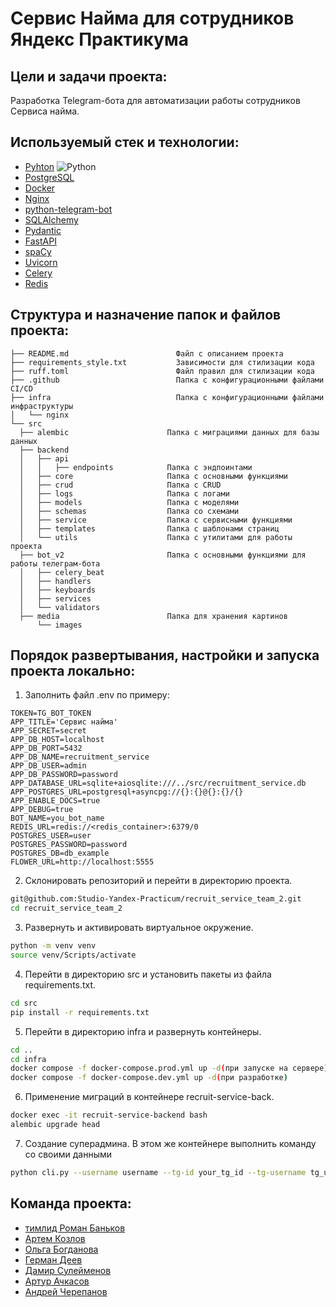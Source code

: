 # Сервис Найма для сотрудников Яндекс Практикума

## Цели и задачи проекта:
Разработка Telegram-бота для автоматизации работы сотрудников Сервиса найма.

## Используемый стек и технологии:
* [Pyhton](https://www.python.org/)  ![Python](https://img.shields.io/badge/Python-3.11-blue)
* [PostgreSQL](https://www.postgresql.org/)
* [Docker](https://www.docker.com/)
* [Nginx](https://nginx.org/ru/)
* [python-telegram-bot](https://python-telegram-bot.org/)
* [SQLAlchemy](https://www.sqlalchemy.org/)
* [Pydantic](https://docs.pydantic.dev/latest/)
* [FastAPI](https://fastapi.tiangolo.com/)
* [spaCy](https://spacy.io/)
* [Uvicorn](https://www.uvicorn.org/)
* [Celery](https://docs.celeryq.dev/en/stable/)
* [Redis](https://github.com/redis/redis-py)

## Структура и назначение папок и файлов проекта:
  ```
├── README.md                        Файл с описанием проекта
├── requirements_style.txt           Зависимости для стилизации кода
├── ruff.toml                        Файл правил для стилизации кода
├── .github                          Папка с конфигурационными файлами CI/CD
├── infra                            Папка с конфигурационными файлами инфраструктуры
│   └── nginx
└── src
    ├── alembic                      Папка с миграциями данных для базы данных
    ├── backend
    │   ├── api
    │   │   ├── endpoints            Папка с эндпоинтами
    │   ├── core                     Папка с основными функциями
    │   ├── crud                     Папка с CRUD
    │   ├── logs                     Папка с логами
    │   ├── models                   Папка с моделями
    │   ├── schemas                  Папка со схемами
    │   ├── service                  Папка с сервисными функциями
    │   ├── templates                Папка с шаблонами страниц
    │   └── utils                    Папка с утилитами для работы проекта
    ├── bot_v2                       Папка с основными функциями для работы телеграм-бота
    │   ├── celery_beat
    │   ├── handlers
    │   ├── keyboards
    │   ├── services
    │   └── validators
    ├── media                        Папка для хранения картинов
        └── images 

  ```

## Порядок развертывания, настройки и запуска проекта локально:
1. Заполнить файл .env по примеру:
```
TOKEN=TG_BOT_TOKEN
APP_TITLE='Сервис найма'
APP_SECRET=secret
APP_DB_HOST=localhost
APP_DB_PORT=5432
APP_DB_NAME=recruitment_service
APP_DB_USER=admin
APP_DB_PASSWORD=password
APP_DATABASE_URL=sqlite+aiosqlite:///../src/recruitment_service.db
APP_POSTGRES_URL=postgresql+asyncpg://{}:{}@{}:{}/{}
APP_ENABLE_DOCS=true
APP_DEBUG=true
BOT_NAME=you_bot_name
REDIS_URL=redis://<redis_container>:6379/0
POSTGRES_USER=user
POSTGRES_PASSWORD=password
POSTGRES_DB=db_example
FLOWER_URL=http://localhost:5555
```
2. Склонировать репозиторий и перейти в директорию проекта.
```bash
git@github.com:Studio-Yandex-Practicum/recruit_service_team_2.git
cd recruit_service_team_2
```
3. Развернуть и активировать виртуальное окружение.

```bash
python -m venv venv
source venv/Scripts/activate
```

4. Перейти в директорию src и установить пакеты из файла requirements.txt.

```bash
cd src
pip install -r requirements.txt
```

5. Перейти в директорию infra и развернуть контейнеры.

```bash
cd ..
cd infra
docker compose -f docker-compose.prod.yml up -d(при запуске на сервере) 
docker compose -f docker-compose.dev.yml up -d(при разработке)
```

6. Применение миграций в контейнере recruit-service-back.

```bash
docker exec -it recruit-service-backend bash
alembic upgrade head
```

7. Создание суперадмина.
В этом же контейнере выполнить команду со своими данными
```bash
python cli.py --username username --tg-id your_tg_id --tg-username tg_username --birth-date your_birth_date --email yourmail@mail.com --phone +79999998844 --password password -d
```

## Команда проекта:
- [тимлид Роман Баньков](https://github.com/BulkaInside)
- [Артем Козлов](https://github.com/arteick)
- [Ольга Богданова](https://github.com/pitbul892)
- [Герман Деев](https://github.com/germynic31)
- [Дамир Сулейменов](https://github.com/DamirSul)
- [Артур Ачкасов](https://github.com/ArturAchkasov/)
- [Андрей Черепанов](https://github.com/skullikk) 
